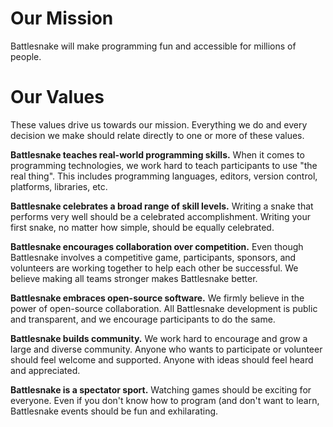 Our Mission
===========

Battlesnake will make programming fun and accessible for millions of people.

Our Values
==========

These values drive us towards our mission. Everything we do and every decision we make should relate directly to one or more of these values.

**Battlesnake teaches real-world programming skills.** When it comes to programming technologies, we work hard to teach participants to use "the real thing". This includes programming languages, editors, version control, platforms, libraries, etc.

**Battlesnake celebrates a broad range of skill levels.** Writing a snake that performs very well should be a celebrated accomplishment. Writing your first snake, no matter how simple, should be equally celebrated.

**Battlesnake encourages collaboration over competition.** Even though Battlesnake involves a competitive game, participants, sponsors, and volunteers are working together to help each other be successful. We believe making all teams stronger makes Battlesnake better.

**Battlesnake embraces open-source software.** We firmly believe in the power of open-source collaboration. All Battlesnake development is public and transparent, and we encourage participants to do the same.

**Battlesnake builds community.** We work hard to encourage and grow a large and diverse community. Anyone who wants to participate or volunteer should feel welcome and supported. Anyone with ideas should feel heard and appreciated.

**Battlesnake is a spectator sport.** Watching games should be exciting for everyone. Even if you don't know how to program (and don't want to learn, Battlesnake events should be fun and exhilarating.
